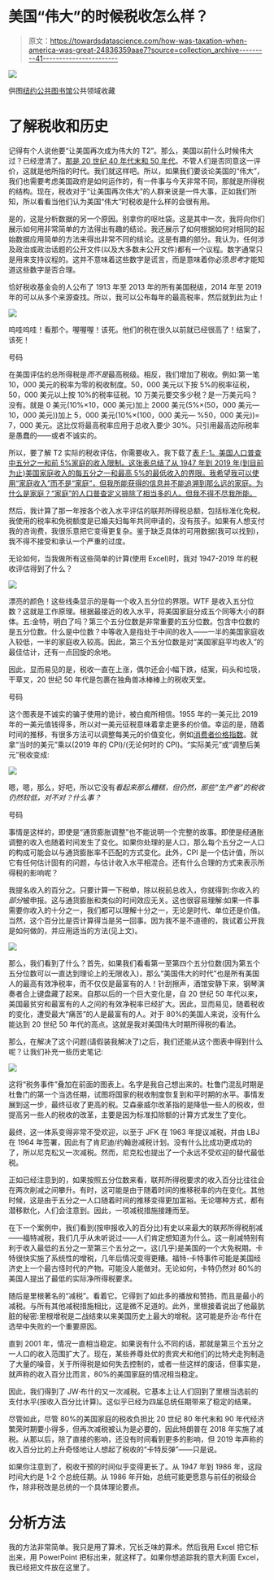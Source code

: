 # 美国“伟大”的时候税收怎么样？

> 原文：<https://towardsdatascience.com/how-was-taxation-when-america-was-great-24836359aae7?source=collection_archive---------41----------------------->

![](img/5026a878b4e4a99743057d9aed2e5298.png)

供图[纽约公共图书馆](https://unsplash.com/photos/kAJLRQwt5yY?utm_source=unsplash&utm_medium=referral&utm_content=creditShareLink)公共领域收藏

# 了解税收和历史

记得有个人说他要“让美国再次成为伟大的 T2”。那么，美国以前什么时候伟大过？已经澄清了。[那是 20 世纪 40 年代末和 50 年代](https://www.cnn.com/2016/03/26/politics/donald-trump-when-america-was-great/index.html)。不管人们是否同意这一评价，这就是他所指的时代。我们就这样吧。所以，如果我们要谈论美国的“伟大”，我们也需要考虑美国政府是如何运作的，有一件事与今天非常不同，那就是所得税的结构。现在，税收对于“让美国再次伟大”的人群来说是一件大事，正如我们所知，所以看看当他们认为美国“伟大”时税收是什么样的会很有用。

是的，这是分析数据的另一个原因。别拿你的呕吐袋。这是其中一次，我将向你们展示如何用非常简单的方法得出有趣的结论。我还展示了如何根据如何对相同的起始数据应用简单的方法来得出非常不同的结论。这是有趣的部分。我认为，任何涉及政治或政治话题的公开文件(以及大多数未公开文件)都有一个议程。数字通常只是用来支持议程的。这并不意味着这些数字是谎言，而是意味着你必须*思考*才能知道这些数字是否合理。

恰好税收基金会的人公布了 1913 年至 2013 年的所有美国税级，2014 年至 2019 年的可以从多个来源查找。所以，我可以公布每年的最高税率，然后就到此为止！

![](img/b859d1c8e04087c690c2de5b293b9b60.png)

呜哇呜哇！看那个。喔喔喔！该死。他们的税在很久以前就已经很高了！结案了，该死！

号码

在美国评估的总所得税是*而不是*最高税级。相反，我们增加了税收。例如:第一笔 10，000 美元的税率为零的税收制度。50，000 美元以下按 5%的税率征税，50，000 美元以上按 10%的税率征税。10 万美元要交多少税？是一万美元吗？没有。就是 0 美元(10%×10，000 美元)加上 2000 美元(5%×(50，000 美元—10，000 美元))加上 5，000 美元(10%×(100，000 美元— %50，000 美元))= 7，000 美元。这比仅将最高税率应用于总收入要少 30%。只引用最高边际税率是愚蠢的——或者不诚实的。

所以，要了解 T2 实际的税收评估，你需要收入。我下载了[表 F-1。美国人口普查中五分之一和前 5%家庭的收入限制。这张表总结了从 1947 年到 2019 年(到目前为止)美国家庭收入的每五分之一和最高 5%的最低收入的界限。我希望我可以使用“家庭收入”而不是“家庭”，但我所能获得的信息并不能追溯到那么远的家庭。为什么是家庭？“家庭”的人口普查定义排除了相当多的人。但我不得不尽我所能。](https://www2.census.gov/programs-surveys/cps/tables/time-series/historical-income-families/f01ar.xlsx)

然后，我计算了那一年按各个收入水平评估的联邦所得税总额，包括标准化免税。我使用的税率和免税额度是已婚夫妇每年共同申请的，没有孩子。如果有人想支付我的咨询费，我很乐意把它变得更复杂。鉴于缺乏具体的可用数据(我可以找到)，我不得不接受和承认一个严重的过度。

无论如何，当我做所有这些简单的计算(使用 Excel)时，我对 1947-2019 年的税收评估得到了什么？

![](img/949240b551f10889e89cc3c58288fdf0.png)

漂亮的颜色！这些线条显示的是每一个收入五分位的界限。WTF 是收入五分位数？这就是工作原理。根据最接近的收入水平，将美国家庭分成五个同等大小的群体。五:金特，明白了吗？第三个五分位数是非常重要的五分位数。包含中位数的是五分位数。什么是中位数？中等收入是指处于中间的收入——一半的美国家庭收入较低，一半的家庭收入较高。因此，第三个五分位数是对“美国家庭平均收入”的最佳估计，还有一点回旋的余地。

因此，显而易见的是，税收一直在上涨，偶尔还会小幅下跌，结案，码头和垃圾，干草叉，20 世纪 50 年代是包裹在独角兽冰棒棒上的税收天堂。

号码

这个图表是不诚实的骗子使用的诡计，被白痴所相信。1955 年的一美元比 2019 年的一美元值钱得多，所以对一美元征税意味着拿走更多的价值。幸运的是，随着时间的推移，有很多方法可以调整每美元的价值变化，例如[消费者价格指数](https://www.measuringworth.com/datasets/uscpi/)。就拿“当时的美元”乘以(2019 年的 CPI)/(无论何时的 CPI)。“实际美元”或“调整后美元”税收变成:

![](img/aead59810808caa5bde4976bd3351eb1.png)

嗯，嗯，那么，好吧，所以它没有*看起来那么糟糕，但仍然，那些“生产者”的税收仍然较低，对不对？什么事？*

号码

事情是这样的，即使是“通货膨胀调整”也不能说明一个完整的故事。即使是经通胀调整的收入也随着时间发生了变化。如果你处理的是人口，那么每个五分之一人口的构成可能会以与通货膨胀率不匹配的方式变化。此外，CPI 是一个估计值，所以它有任何估计固有的问题，与估计收入水平相混合。还有什么合理的方式来表示所得税的影响呢？

我提名收入的百分之。只要计算一下税单，除以税前总收入，你就得到:你收入的*部分*被申报。这与通货膨胀和类似的时间效应无关。这也很容易理解:如果一件事需要你收入的十分之一，我们都可以理解十分之一，无论是时代、单位还是价值。当然，这个百分比是否计算得当是另一回事。因为我不是不道德的，我试着公开我是如何做的，并应用适当的方法(见上文)。

![](img/e5046e606f8da67e229e8f817a404086.png)

那么，我们看到了什么？首先，如果我们看看第一至第四个五分位数(因为第五个五分位数可以一直达到理论上的无限收入)，那么“美国伟大的时代”也是所有美国人的最高有效净税率，而不仅仅是最富有的人！针刮擦声，酒馆安静下来，钢琴演奏者合上键盘藏了起来。自那以后的一个巨大变化是，自 20 世纪 50 年代以来，美国最贫穷和最富有的人之间的有效净税率已经扩大。因此，显而易见，随着税收的变化，遭受最大“痛苦”的人是最富有的人。对于 80%的美国人来说，没有什么能达到 20 世纪 50 年代的高点。这就是我对美国伟大时期所得税的看法。

那么，在解决了这个问题(请假装我解决了)之后，我们还能从这个图表中得到什么呢？让我们补充一些历史笔记:

![](img/f0aa1546110ac65388093fbc5d3c2924.png)

这将“税务事件”叠加在前面的图表上。名字是我自己想出来的。杜鲁门混乱时期是杜鲁门的第一个当选任期，试图将国家的税收制度恢复到和平时期的水平。事情发展到这一步，最终征收了更高的税。艾森豪威尔改革指的是降低一些人的税收，但提高另一些人的税收的改革，主要是因为标准扣除额的计算方式发生了变化。

最终，这一体系变得非常不受欢迎，以至于 JFK 在 1963 年提议减税，并由 LBJ 在 1964 年签署，因此有了肯尼迪/约翰逊减税计划。没有什么比成功更成功的了，所以尼克松又一次减税。然而，尼克松也提出了一个永远不受欢迎的替代最低税。

正如已经注意到的，如果按照五分位数来看，联邦所得税要求的收入百分比往往会在两次削减之间攀升。有时，这可能是由于随着时间的推移税率的内在变化。其他时候，这是由于五分之一人口随着时间的推移变得更加富裕。无论哪种方式，都有潜移默化，人们会注意到。因此，一项减税措施接踵而至。

在下一个案例中，我们看到(按申报收入的百分比)有史以来最大的联邦所得税削减——福特减税，我们几乎从未听说过——人们肯定想知道为什么。这一削减特别有利于收入最低的五分之一至第三个五分之一。这(几乎)是美国的一个大免税期。卡特很快实施了系统性的增税，几年后情况变得更糟。福特-卡特事件可能是美国经济史上一个最古怪时代的产物。可能没人能做对。无论如何，卡特仍然对 80%的美国人提出了最低的实际净所得税要求。

随后是里根著名的“减税”。看着它。它得到了如此多的播放和赞扬，而且是最小的减税。与所有其他减税措施相比，这是微不足道的。此外，里根接着说出了他最肮脏的秘密:里根增税是二战结束以来美国历史上最大的增税。这可能是乔治·布什在选举中失败的一个重要原因。

直到 2001 年，情况一直相当稳定。如果说有什么不同的话，那就是第三个五分之一人口的收入范围扩大了。现在，某些养尊处优的贵宾犬和他们的比特犬走狗制造了大量的噪音，关于所得税是如何失去控制的，或者一些这样的废话，但事实是，就声称的收入百分比而言，80%的美国家庭的情况相当稳定。

因此，我们得到了 JW·布什的又一次减税。它基本上让人们回到了里根当选前的支付水平(按收入百分比计算)。这似乎已经为四届总统任期带来了稳定的结果。

尽管如此，尽管 80%的美国家庭的税收负担比 20 世纪 80 年代末和 90 年代经济繁荣时期要小得多，但再次减税被认为是必要的，因此特朗普在 2018 年实施了减税。从那以后，除了直接的影响，还没有时间看到更多的影响，但 2019 年声称的收入百分比的上升奇怪地让人想起了税收的“卡特反弹”——只是说。

如果你注意到了，税收干预的时间似乎变得更长了。从 1947 年到 1986 年，这段时间大约是 1-2 个总统任期。从 1986 年开始，总统可能更愿意与前任的税级合作，除非税改是总统的一个具体理论要点。

# 分析方法

我的方法非常简单。我只是用了算术，冗长乏味的算术。然后我用 Excel 把它标出来，用 PowerPoint 把标出来，就这样了。如果你想追踪我的意大利面 Excel，我已经把文件放在这里了。
